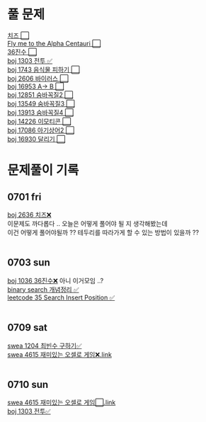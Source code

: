 # 풀 문제
[치즈 ⬜](https://www.acmicpc.net/problem/2636) <br>
[Fly me to the Alpha Centauri ⬜](https://www.acmicpc.net/problem/1011) <br>
[36진수 ⬜](https://www.acmicpc.net/problem/1036)<br>
[boj 1303 전투 ✅](https://www.acmicpc.net/problem/1303)<br>
[boj 1743 음식물 피하기 ⬜](https://www.acmicpc.net/problem/1743)<br>
[boj 2606 바이러스 ⬜](https://www.acmicpc.net/problem/2606)<br>
[boj 16953 A-> B ⬜](https://www.acmicpc.net/problem/16953)<br>
[boj 12851 숨바꼭질2 ⬜](https://www.acmicpc.net/problem/12851)<br>
[boj 13549 숨바꼭질3 ⬜](https://www.acmicpc.net/problem/13549)<br>
[boj 13913 숨바꼭질4 ⬜](https://www.acmicpc.net/problem/13913)<br>
[boj 14226 이모티콘 ⬜](https://www.acmicpc.net/problem/14226)<br>
[boj 17086 아기상어2 ⬜](https://www.acmicpc.net/problem/17086)<br>
[boj 16930 달리기 ⬜](https://www.acmicpc.net/problem/16930)<br>
# 문제풀이 기록
## 0701 fri <br>
[boj 2636 치즈❌](https://www.acmicpc.net/problem/2636) <br>
이문제도 까다롭다 .. 오늘은 어떻게 풀어야 될 지 생각해봤는데<br>
이건 어떻게 풀어야될까 ?? 테두리를 따라가게 할 수 있는 방법이 있을까 ??<br>
<br>
## 0703 sun <br>
[boj 1036 36진수❌](https://www.acmicpc.net/problem/1036) 아니 이거모임 ..? <br>
[binary search 개념정리 ✅️](leetcode/binary-search)<br>
[leetcode 35 Search Insert Position ✅](leetcode/binary-search/35)<br>
<br>
## 0709 sat <br>
[swea 1204 최빈수 구하기✅](swea/1204_최빈수구하기.py )<br>
[swea 4615 재미있는 오셀로 게임❌](swea/4615_재미있는오셀로게임.py )[.link](https://swexpertacademy.com/main/talk/solvingClub/problemView.do?contestProbId=AWQmA4uK8ygDFAXj&solveclubId=AX7SVT1KNuoDFAVm&problemBoxTitle=%EC%97%B0%EC%8A%B5%EB%AC%B8%EC%A0%9C&problemBoxCnt=22&probBoxId=AX77z0eKBlcDFAW0)<br>
<br>
## 0710 sun <br>
[swea 4615 재미있는 오셀로 게임⬜](swea/4615_재미있는오셀로게임.py )[.link](https://swexpertacademy.com/main/talk/solvingClub/problemView.do?contestProbId=AWQmA4uK8ygDFAXj&solveclubId=AX7SVT1KNuoDFAVm&problemBoxTitle=%EC%97%B0%EC%8A%B5%EB%AC%B8%EC%A0%9C&problemBoxCnt=22&probBoxId=AX77z0eKBlcDFAW0)<br>
[boj 1303 전투✅](백준/Silver/1303. 전투)<br>
<br>
